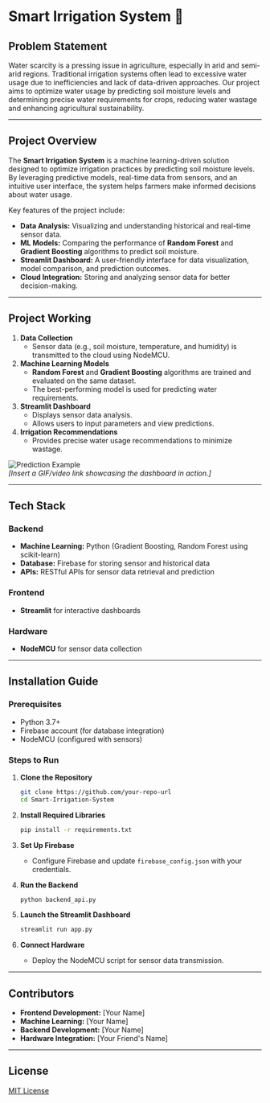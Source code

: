 
# Smart Irrigation System 🌱  

## Problem Statement  
Water scarcity is a pressing issue in agriculture, especially in arid and semi-arid regions. Traditional irrigation systems often lead to excessive water usage due to inefficiencies and lack of data-driven approaches. Our project aims to optimize water usage by predicting soil moisture levels and determining precise water requirements for crops, reducing water wastage and enhancing agricultural sustainability.  

---

## Project Overview  
The **Smart Irrigation System** is a machine learning-driven solution designed to optimize irrigation practices by predicting soil moisture levels. By leveraging predictive models, real-time data from sensors, and an intuitive user interface, the system helps farmers make informed decisions about water usage.  

Key features of the project include:  
- **Data Analysis:** Visualizing and understanding historical and real-time sensor data.  
- **ML Models:** Comparing the performance of **Random Forest** and **Gradient Boosting** algorithms to predict soil moisture.  
- **Streamlit Dashboard:** A user-friendly interface for data visualization, model comparison, and prediction outcomes.  
- **Cloud Integration:** Storing and analyzing sensor data for better decision-making.  

---

## Project Working  

1. **Data Collection**  
   - Sensor data (e.g., soil moisture, temperature, and humidity) is transmitted to the cloud using NodeMCU.  
2. **Machine Learning Models**  
   - **Random Forest** and **Gradient Boosting** algorithms are trained and evaluated on the same dataset.  
   - The best-performing model is used for predicting water requirements.  
3. **Streamlit Dashboard**  
   - Displays sensor data analysis.  
   - Allows users to input parameters and view predictions.  
4. **Irrigation Recommendations**  
   - Provides precise water usage recommendations to minimize wastage.  

![Prediction Example](link-to-your-image)  
*[Insert a GIF/video link showcasing the dashboard in action.]*  

---

## Tech Stack  

### Backend  
- **Machine Learning:** Python (Gradient Boosting, Random Forest using scikit-learn)  
- **Database:** Firebase for storing sensor and historical data  
- **APIs:** RESTful APIs for sensor data retrieval and prediction  

### Frontend  
- **Streamlit** for interactive dashboards  

### Hardware  
- **NodeMCU** for sensor data collection  

---

## Installation Guide  

### Prerequisites  
- Python 3.7+  
- Firebase account (for database integration)  
- NodeMCU (configured with sensors)  

### Steps to Run  

1. **Clone the Repository**  
   ```bash  
   git clone https://github.com/your-repo-url  
   cd Smart-Irrigation-System  
   ```  

2. **Install Required Libraries**  
   ```bash  
   pip install -r requirements.txt  
   ```  

3. **Set Up Firebase**  
   - Configure Firebase and update `firebase_config.json` with your credentials.  

4. **Run the Backend**  
   ```bash  
   python backend_api.py  
   ```  

5. **Launch the Streamlit Dashboard**  
   ```bash  
   streamlit run app.py  
   ```  

6. **Connect Hardware**  
   - Deploy the NodeMCU script for sensor data transmission.  

---

## Contributors  
- **Frontend Development:** [Your Name]  
- **Machine Learning:** [Your Name]  
- **Backend Development:** [Your Name]  
- **Hardware Integration:** [Your Friend's Name]  

---

## License  
[MIT License](LICENSE)  
